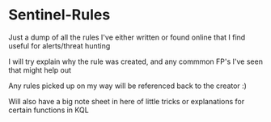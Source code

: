 # Sentinel-Rules
Just a dump of all the rules I've either written or found online that I find useful for alerts/threat hunting

I will try explain why the rule was created, and any commmon FP's I've seen that might help out

Any rules picked up on my way will be referenced back to the creator :)

Will also have a big note sheet in here of little tricks or explanations for certain functions in KQL
